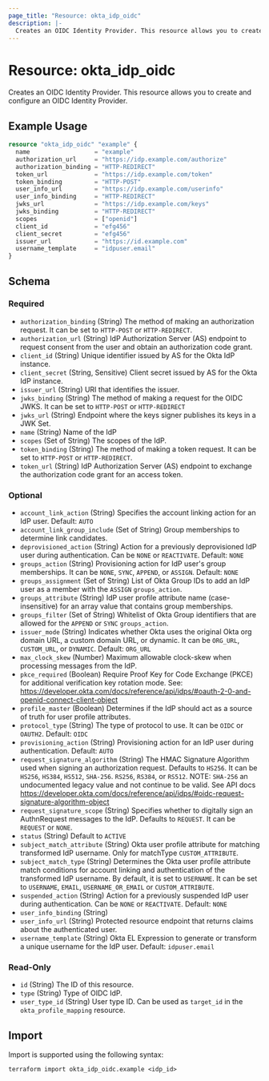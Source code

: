 ```yaml
---
page_title: "Resource: okta_idp_oidc"
description: |-
  Creates an OIDC Identity Provider. This resource allows you to create and configure an OIDC Identity Provider.
---
```


# Resource: okta_idp_oidc

Creates an OIDC Identity Provider. This resource allows you to create and configure an OIDC Identity Provider.

## Example Usage

```terraform
resource "okta_idp_oidc" "example" {
  name                  = "example"
  authorization_url     = "https://idp.example.com/authorize"
  authorization_binding = "HTTP-REDIRECT"
  token_url             = "https://idp.example.com/token"
  token_binding         = "HTTP-POST"
  user_info_url         = "https://idp.example.com/userinfo"
  user_info_binding     = "HTTP-REDIRECT"
  jwks_url              = "https://idp.example.com/keys"
  jwks_binding          = "HTTP-REDIRECT"
  scopes                = ["openid"]
  client_id             = "efg456"
  client_secret         = "efg456"
  issuer_url            = "https://id.example.com"
  username_template     = "idpuser.email"
}
```

<!-- schema generated by tfplugindocs -->
## Schema

### Required

- `authorization_binding` (String) The method of making an authorization request. It can be set to `HTTP-POST` or `HTTP-REDIRECT`.
- `authorization_url` (String) IdP Authorization Server (AS) endpoint to request consent from the user and obtain an authorization code grant.
- `client_id` (String) Unique identifier issued by AS for the Okta IdP instance.
- `client_secret` (String, Sensitive) Client secret issued by AS for the Okta IdP instance.
- `issuer_url` (String) URI that identifies the issuer.
- `jwks_binding` (String) The method of making a request for the OIDC JWKS. It can be set to `HTTP-POST` or `HTTP-REDIRECT`
- `jwks_url` (String) Endpoint where the keys signer publishes its keys in a JWK Set.
- `name` (String) Name of the IdP
- `scopes` (Set of String) The scopes of the IdP.
- `token_binding` (String) The method of making a token request. It can be set to `HTTP-POST` or `HTTP-REDIRECT`.
- `token_url` (String) IdP Authorization Server (AS) endpoint to exchange the authorization code grant for an access token.

### Optional

- `account_link_action` (String) Specifies the account linking action for an IdP user. Default: `AUTO`
- `account_link_group_include` (Set of String) Group memberships to determine link candidates.
- `deprovisioned_action` (String) Action for a previously deprovisioned IdP user during authentication. Can be `NONE` or `REACTIVATE`. Default: `NONE`
- `groups_action` (String) Provisioning action for IdP user's group memberships. It can be `NONE`, `SYNC`, `APPEND`, or `ASSIGN`. Default: `NONE`
- `groups_assignment` (Set of String) List of Okta Group IDs to add an IdP user as a member with the `ASSIGN` `groups_action`.
- `groups_attribute` (String) IdP user profile attribute name (case-insensitive) for an array value that contains group memberships.
- `groups_filter` (Set of String) Whitelist of Okta Group identifiers that are allowed for the `APPEND` or `SYNC` `groups_action`.
- `issuer_mode` (String) Indicates whether Okta uses the original Okta org domain URL, a custom domain URL, or dynamic. It can be `ORG_URL`, `CUSTOM_URL`, or `DYNAMIC`. Default: `ORG_URL`
- `max_clock_skew` (Number) Maximum allowable clock-skew when processing messages from the IdP.
- `pkce_required` (Boolean) Require Proof Key for Code Exchange (PKCE) for additional verification key rotation mode. See: https://developer.okta.com/docs/reference/api/idps/#oauth-2-0-and-openid-connect-client-object
- `profile_master` (Boolean) Determines if the IdP should act as a source of truth for user profile attributes.
- `protocol_type` (String) The type of protocol to use. It can be `OIDC` or `OAUTH2`. Default: `OIDC`
- `provisioning_action` (String) Provisioning action for an IdP user during authentication. Default: `AUTO`
- `request_signature_algorithm` (String) The HMAC Signature Algorithm used when signing an authorization request. Defaults to `HS256`. It can be `HS256`, `HS384`, `HS512`, `SHA-256`. `RS256`, `RS384`, or `RS512`. NOTE: `SHA-256` an undocumented legacy value and not continue to be valid. See API docs https://developer.okta.com/docs/reference/api/idps/#oidc-request-signature-algorithm-object
- `request_signature_scope` (String) Specifies whether to digitally sign an AuthnRequest messages to the IdP. Defaults to `REQUEST`. It can be `REQUEST` or `NONE`.
- `status` (String) Default to `ACTIVE`
- `subject_match_attribute` (String) Okta user profile attribute for matching transformed IdP username. Only for matchType `CUSTOM_ATTRIBUTE`.
- `subject_match_type` (String) Determines the Okta user profile attribute match conditions for account linking and authentication of the transformed IdP username. By default, it is set to `USERNAME`. It can be set to `USERNAME`, `EMAIL`, `USERNAME_OR_EMAIL` or `CUSTOM_ATTRIBUTE`.
- `suspended_action` (String) Action for a previously suspended IdP user during authentication. Can be `NONE` or `REACTIVATE`. Default: `NONE`
- `user_info_binding` (String)
- `user_info_url` (String) Protected resource endpoint that returns claims about the authenticated user.
- `username_template` (String) Okta EL Expression to generate or transform a unique username for the IdP user. Default: `idpuser.email`

### Read-Only

- `id` (String) The ID of this resource.
- `type` (String) Type of OIDC IdP.
- `user_type_id` (String) User type ID. Can be used as `target_id` in the `okta_profile_mapping` resource.

## Import

Import is supported using the following syntax:

```shell
terraform import okta_idp_oidc.example <idp_id>
```
